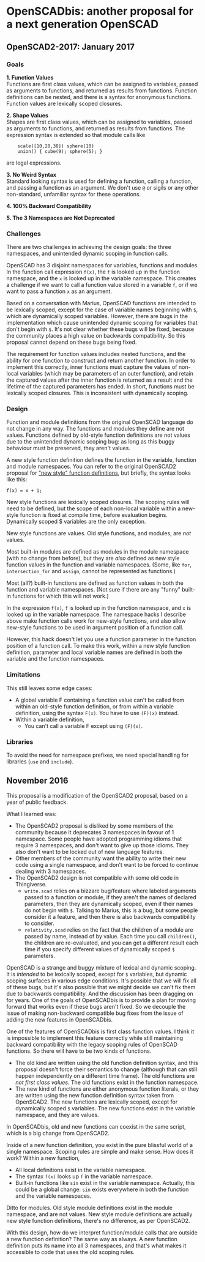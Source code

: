 # OpenSCADbis: another proposal for a next generation OpenSCAD

## OpenSCAD2-2017: January 2017
### Goals
**1. Function Values** <br>
Functions are first class values, which can be assigned to variables,
passed as arguments to functions, and returned as results from functions.
Function definitions can be nested, and there is a syntax for anonymous
functions. Function values are lexically scoped closures.

**2. Shape Values** <br>
Shapes are first class values, which can be assigned to variables,
passed as arguments to functions, and returned as results from functions.
The expression syntax is extended so that module calls like
```
    scale([10,20,30]) sphere(10)
    union() { cube(9); sphere(5); }
```
are legal expressions.

**3. No Weird Syntax** <br>
Standard looking syntax is used for defining a function,
calling a function, and passing a function as an argument.
We don't use `@` or sigils or any other non-standard, unfamiliar syntax
for these operations.

**4. 100% Backward Compatibility** <br>

**5. The 3 Namespaces are Not Deprecated** <br>

### Challenges
There are two challenges in achieving the design goals:
the three namespaces, and unintended dynamic scoping in function calls.

OpenSCAD has 3 disjoint namespaces for variables, functions and modules.
In the function call expression `f(x)`, the `f` is looked up in the function
namespace, and the `x` is looked up in the variable namespace.
This creates a challenge if we want to call a function value stored in
a variable `f`, or if we want to pass a function `x` as an argument.

Based on a conversation with Marius, OpenSCAD functions are intended to
be lexically scoped, except for the case of variable names beginning with
`$`, which are dynamically scoped variables. However, there are bugs in the
implementation which cause unintended dynamic scoping for variables that
don't begin with `$`. It's not clear whether these bugs will be fixed, because
the community places a high value on backwards compatibility. So this proposal
cannot depend on these bugs being fixed.

The requirement for function values includes nested functions, and the
ability for one function to construct and return another function.
In order to implement this correctly, inner functions must capture the
values of non-local variables (which may be parameters of an outer function),
and retain the captured values after the inner function is returned as a
result and the lifetime of the captured parameters has ended.
In short, functions must be lexically scoped closures.
This is inconsistent with dynamically scoping.

### Design
Function and module definitions from the original OpenSCAD language
do not change in any way. The functions and modules they define are not values.
Functions defined by old-style function definitions are not values due to
the unintended dynamic scoping bug: as long as this buggy behaviour must be
preserved, they aren't values.

A new style function definition defines the function in the variable,
function and module namespaces.
You can refer to the original OpenSCAD2 proposal
for ["new style" function definitions](rfc/Functions.md),
but briefly, the syntax looks like this:
```
f(x) = x + 1;
```

New style functions are lexically scoped closures. The scoping rules will
need to be defined, but the scope of each non-local variable within a
new-style function is fixed at compile time, before evaluation begins.
Dynamically scoped $ variables are the only exception.

New style functions are values. Old style functions, and modules,
are *not* values.

Most built-in modules are defined as modules in the module namespace
(with no change from before), but they are *also* defined as new style
function values in the function and variable namespaces. (Some, like `for`,
`intersection_for` and `assign`, cannot be represented as functions.)

Most (all?) built-in functions are defined as function values in both the
function and variable namespaces. (Not sure if there are any "funny"
built-in functions for which this will not work.)

In the expression `f(x)`, `f` is looked up in the function namespace,
and `x` is looked up in the variable namespace. The namespace hacks I describe
above make function calls work for new-style functions, and also
allow new-style functions to be used in argument position of a function call.

However, this hack doesn't let you use a function parameter in the
function position of a function call. To make this work, within a new style
function definition, parameter and local variable names are defined in both
the variable and the function namespaces.

### Limitations
This still leaves some edge cases:
* A global variable F containing a function value can't be called from within
  an old-style function definition, or from within a variable definition,
  using the syntax `F(x)`. You have to use `(F)(x)` instead.
* Within a variable definition,
  * You can't call a variable F except using `(F)(x)`.

### Libraries
To avoid the need for namespace prefixes, we need special handling
for libraries (`use` and `include`).

## November 2016
This proposal is a modification of the OpenSCAD2 proposal,
based on a year of public feedback.

What I learned was:
* The OpenSCAD2 proposal is disliked by some members of the community
  because it deprecates 3 namespaces in favour of 1 namespace.
  Some people have adopted programming idioms that require 3 namespaces,
  and don't want to give up those idioms. They also don't want to be
  locked out of new language features.
* Other members of the community want the ability to write their
  new code using a single namespace, and don't want to be forced to
  continue dealing with 3 namespaces.
* The OpenSCAD2 design is not compatible with some old code in Thingiverse.
  * `write.scad` relies on a bizzare bug/feature where labeled arguments
    passed to a function or module, if they aren't the names of declared
    parameters, then they are dynamically scoped, even if their names
    do not begin with `$`. Talking to Marius, this is a bug, but some people
    consider it a feature, and then there is also backwards compatibility
    to consider.
  * `relativity.scad` relies on the fact that the children of a module
    are passed by name, instead of by value. Each time you call `children()`,
    the children are re-evaluated, and you can get a different result
    each time if you specify different values of dynamically scoped
    `$` parameters.

OpenSCAD is a strange and buggy mixture of lexical and dynamic scoping.
It is *intended* to be lexically scoped, except for `$` variables,
but dynamic scoping surfaces in various edge conditions. It's possible that
we will fix all of these bugs, but it's also possible that we might decide
we can't fix them due to backwards compatibility. And the discussion has
been dragging on for years. One of the goals of OpenSCADbis is to provide
a plan for moving forward that works even if these bugs aren't fixed.
So we decouple the issue of making non-backward compatible bug fixes
from the issue of adding the new features in OpenSCADbis.

One of the features of OpenSCADbis is first class function values.
I think it is impossible to implement this feature correctly while still
maintaining backward compatibility with the legacy scoping rules
of OpenSCAD functions. So there will have to be two kinds of functions.
* The old kind are written using the old function definition syntax, and
  this proposal doesn't force their semantics to change (although that
  can still happen independently on a different time frame).
  The old functions are *not first class values*.
  The old functions exist in the function namespace.
* The new kind of functions are either anonymous function literals,
  or they are written using the new function definition syntax
  taken from OpenSCAD2. The new functions are lexically scoped, except
  for dynamically scoped `$` variables. The new functions exist
  in the variable namespace, and they are values.

In OpenSCADbis, old and new functions can coexist in the same script,
which is a big change from OpenSCAD2.

Inside of a new function definition, you exist in the pure blissful world
of a single namespace. Scoping rules are simple and make sense.
How does it work? Within a new function,
* All local definitions exist in the variable namespace.
* The syntax `f(x)` looks up `f` in the variable namespace.
* Built-in functions like `sin` exist in the variable namespace.
  Actually, this could be a global change: `sin` exists everywhere
  in both the function and the variable namespaces.

Ditto for modules. Old style module definitions exist in the module
namespace, and are not values. New style module definitions are actually
new style function definitions, there's no difference, as per OpenSCAD2.

With this design, how do we interpret function/module calls that are
outside a new function definition? The same way as always. A new function
definition puts its name into all 3 namespaces, and that's what makes it
accessible to code that uses the old scoping rules.

<!--
With this design, how does a new function access old-style functions and
modules?
* Maybe, using namespace prefixes: `f$foo` and `m$foo`.
  Obviously there's no other choice if there is also a variable named `foo`.
* It would be nice if there was a way to eliminate the need for namespace
  prefixes in cases where there is no ambiguity. For future research.

Suppose you write an old style function or module, and you want to accept
a function value as an argument. How do you call that function?
Using a namespace prefix, `v$arg(x)`.
-->
